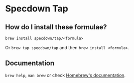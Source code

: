 # Specdown Tap

## How do I install these formulae?

`brew install specdown/tap/<formula>`

Or `brew tap specdown/tap` and then `brew install <formula>`.

## Documentation

`brew help`, `man brew` or check [Homebrew's documentation](https://docs.brew.sh).
